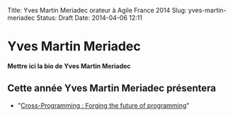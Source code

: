 Title: Yves Martin Meriadec orateur à Agile France 2014 
Slug: yves-martin-meriadec
Status: Draft
Date: 2014-04-06 12:11

# Yves Martin Meriadec

**Mettre ici la bio de Yves Martin Meriadec**
## Cette année Yves Martin Meriadec présentera

* "[Cross-Programming : Forging the future of programming](../sessions/cross-programming-forging-the-future-of-programming.html)"


